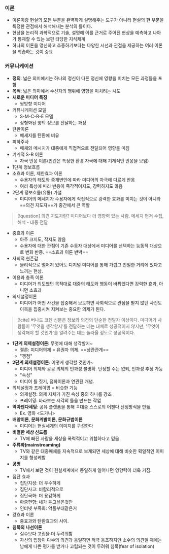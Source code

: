 ### 이론
- 이론이랑 현실의 모든 부분을 완벽하게 설명해주는 도구가 아니라 현실의 한 부분을 특정한 관점에서 해석해내는 분석의 틀이다.
- 현상을 논리적 과학적으로 기술, 설명해 이를 근거로 주어진 현상을 예측하고 나아가 통제할 수 있는 보편 타당한 지식체계
- 하나의 이론을 맹신하고 추종하기보다는 다양한 시선과 관점을 제공하는 여러 이론을 학습하는 것이 중요

### 커뮤니케이션
- **정의**: 넓은 의미에서는 하나의 정신이 다른 정신에 영향을 미치는 모든 과정들을 포함
- **목적**: 넓은 의미에서 수신자의 행위에 영향을 미치려는 시도
- **새로운 미디어 특징**
	- 쌍방향 미디어
- 커뮤니케이션 모델
	- S-M-C-R-E 모델
	- 정형화된 양의 정보를 전달하는 과정
- 탄환이론
	- 메세지를 탄환에 비유
- 피하주사
	- 매체의 메시지가 대중에게 직접적으로 전달되어 영향을 미침
- 기계적 S-R 이론
	- 자극 반응 이론(인간은 특정한 환경 자극에 대해 기계적인 반응을 보임)
- 1단계 정보흐름
- 소효과 이론, 제한효과 이론
	- 수용자의 태도와 중개변인에 따라 미디어의 자극에 다르게 반응
	- 여러 특성에 따라 반응이 즉각적이지도, 강력하지도 않음
- 2단계 정보흐름(유통) 가설
	- 미디어의 메세지가 수용자에게 직접적으로 강력한 효과를 미치는 것이 아니라 ==의견 지도자==가 중간에서 큰 역할

> [!question] 의견 지도자란?
> 미디어보다 더 영향력 있는 사람. 메세지 먼저 수집, 해석 - 대중 전달

- 중효과 이론
	- 아주 크지도, 작지도 않음
	- 수용자에 대한 관점이 기존 수동자 대상에서 미디어를 선택하는 능동적 대상으로 변화 반증. ==소효과 이론 반박==
- 사회적 현존감
	- 물리적으로 떨어져 있어도 디지털 미디어를 통해 가깝고 친밀한 거리에 있다고 느끼는 현상.
- 이용과 충족 이론
	- 미디어가 의도했던 목적대로 대중의 태도와 행동이 바뀌었다면 강력한 효과, 아니면 소효과
- 의제설정이론
	- 미디어가 어떤 사건을 집중해서 보도하면 사회적으로 관심을 받지 않던 사건도 이목을 집중시켜 지켜보는 중요한 의제가 된다.

> [!cite] 버나드 코헨
> 신문은 정보와 의견의 단순한 전달자 이상이다. 미디어가 사람들이 '무엇을 생각할지'를 전달하는 데는 대체로 성공적이지 않지만, '무엇이 생각해야 할 것인가'를 알려주는 데는 놀라울 정도로 성공적이다.
- **1단계 의제설정이론**: 무엇에 대해 생각할지~
	- 결론: 미디어의제 = 유권자 의제. ==상관관계==
	- "쟁점"
- **2단계 의제설정이론**: 어떻게 생각할 것인가~
	- 미디어 의제와 공공 의제의 인과성 불명확. 단정할 수는 없되, 인과성 추정 가능
	- "속성"
	- 미디어 틀 짓기, 점화이론과 연관된 개념.
- 의제설정과 프레이밍 = 비슷한 기능
	- 의제설정: 의제 자체가 가진 속성 중의 하나를 강조
	- 프레이밍: 바라보는 시각의 틀을 만드는 작업
- **역아젠다세팅**: 공유 플랫폼을 통해 ㅈ대중 스스로의 어젠다 선정방식을 만듦.
	- Ex. 영화 <도가니>
- **배양이론, 문화계발이론, 문화규범이론**
	- 미디어는 현실세계의 이미지를 구성한다
- **비열한 세상 신드롬**
	- TV에 빠진 사람을 세상을 폭력적이고 위험하다고 믿음
- **주류화(mainstreaming)**
	- TV와 같은 대중매체를 지속적으로 보게되면 세상에 대해 비슷한 획일적인 이미지를 형성케함
- **공명**
	- TV에서 보던 것이 현실세계에서 동일하게 일어나면 영향력이 더욱 커짐.
- 집단 효과
	- 집단지성: 더 우수하게
	- 집단사고: 비합리적으로
	- 집단극화: 더 용감하게
	- 확증편향: 내가 듣고싶은것만
	- 인터넷 부족화: 악플부대같은거
- 강효과 이론
	- 중효과와 탄환효과의 사이.
- **침묵의 나선이론**
	- 실수보다 고립을 더 두려워함
	- 자신의 입장이 다수의 의견과 동일하면 적극 동조하지만 소수의 의견일 때에는 남에게 나쁜 평가를 받거나 고립되는 것이 두려워 침묵(fear of isolation)